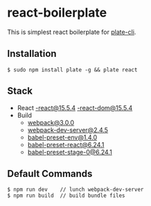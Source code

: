 # react-boilerplate
This is simplest react boilerplate for [plate-cli](https://github.com/haegul/plate-cli).

## Installation
```
$ sudo npm install plate -g && plate react 
```

## Stack
- React
    -react@15.5.4
    -react-dom@15.5.4
- Build
    - webpack@3.0.0
    - webpack-dev-server@2.4.5
    - babel-preset-env@1.4.0
    - babel-preset-react@6.24.1
    - babel-preset-stage-0@6.24.1

## Default Commands
```
$ npm run dev    // lunch webpack-dev-server
$ npm run build  // build bundle files
```
